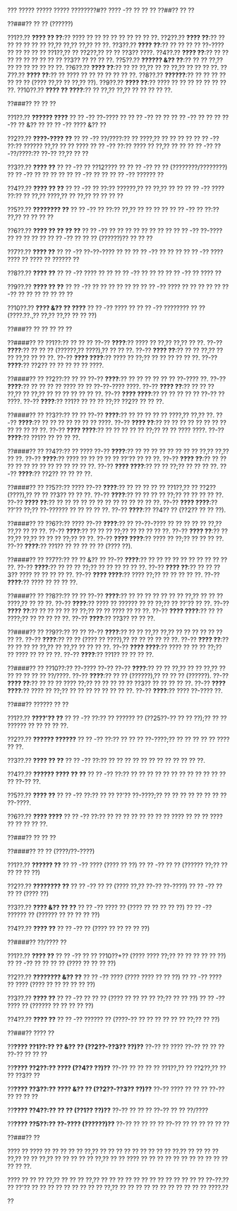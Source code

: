 ??? ????? ????? ????? ????????#?? ???? -?? ?? ?? ??
??##?? ?? ??

??###?? ?? ?? (??????)

??1??.?? **???? ?? ??**:?? ???? ?? ?? ?? ?? ?? ?? ?? ?? ??.
??2??.?? **???? ??**:?? ?? ?? ?? ?? ?? ?? ??,?? ??,?? ??,?? ?? ??.
??3??.?? **???? ??**:?? ?? ?? ?? ?? ??-???? ?? ?? ?? ?? ?? ??1??,?? ?? ??2??,?? ?? ?? ??3?? ????.
??4??.?? **???? ??**:?? ?? ?? ?? ?? ?? ?? ?? ?? ?? ??3?? ?? ?? ?? ??.
??5??.?? **?????? &?? ??**:?? ?? ?? ??,?? ?? ?? ?? ?? ?? ?? ??.
??6??.?? **???? ??**:?? ?? ?? ??,?? ?? ?? ??,?? ?? ?? ?? ??.
??7??.?? **???? ??**:?? ?? ???? ?? ?? ?? ?? ?? ?? ??.
??8??.?? **??????**:?? ?? ?? ?? ?? ?? ?? ?? (???? ??,?? ?? ??,?? ??).
??9??.?? **???? ??**:?? ???? ?? ?? ?? ?? ?? ?? ?? ??.
??10??.?? **???? ?? ????**:?? ?? ??,?? ??,?? ?? ?? ?? ?? ??.

??###?? ?? ?? ??

??1??.?? **?????? ????**
??  ?? -?? ??-???? ??
??  ?? -?? ?? ??
??  ?? -?? ?? ??
??  ?? -?? ?? &?? ??
??  ?? -?? ???? &?? ??

??2??.?? **????-???? ??**
??  ?? -?? ??/????:?? ?? ????,?? ?? ?? ?? ??
??  ?? -?? ??:?? ?????? ??,?? ?? ?? ????
??  ?? -?? ??:?? ???? ?? ??,?? ?? ??
??  ?? -?? ??-??/????:?? ??-?? ??,?? ?? ??

??3??.?? **???? ??**
??  ?? -?? ?? ??12???? ??
??  ?? -?? ?? ?? (????????/????????)
??  ?? -?? ?? ?? ?? ??
??  ?? -?? ?? ??
??  ?? -?? ?????? ??

??4??.?? **???? ?? ??**
??  ?? -?? ?? ??:?? ??????,?? ?? ??,?? ?? ??
??  ?? -?? ???? ??:?? ?? ??,?? ????,?? ?? ??,?? ?? ?? ?? ??

??5??.?? **???????? ??**
??  ?? -?? ?? ??:?? ??,?? ?? ?? ?? ??
??  ?? -?? ?? ??:?? ??,?? ?? ?? ?? ??

??6??.?? **???? ?? ?? ?? ??**
??  ?? -?? ?? ?? ?? ?? ?? ?? ?? ??
??  ?? -?? ??-???? ?? ?? ?? ?? ??
??  ?? -?? ?? ?? ?? (??????)?? ?? ?? ??

??7??.?? **???? ??**
??  ?? -?? ??-??-???? ?? ??
??  ?? -?? ?? ?? ??
??  ?? -?? ???? ???? ?? ???? ?? ?????? ??

??8??.?? **???? ??**
??  ?? -?? ???? ?? ??
??  ?? -?? ?? ?? ??
??  ?? -?? ?? ???? ??

??9??.?? **???? ?? ??**
??  ?? -?? ?? ?? ?? ?? ?? ??
??  ?? -?? ???? ?? ?? ?? ??
??  ?? -?? ?? ?? ?? ?? ?? ?? ??

??10??.?? **???? &?? ?? ????**
??   ?? -?? ???? ??
??   ?? -?? ???????? ?? ?? (????.??.,?? ??,?? ??,?? ?? ?? ??)

??###?? ?? ?? ?? ?? ??

??####?? ?? ??1??:?? ?? ?? ??
??-?? **????**:?? ???? ?? ??,?? ??,?? ?? ??.
??-?? **????**:?? ?? ?? ?? (??????,?? ????),?? ?? ?? ??.
??-?? **???? ??**:?? ?? ?? ??,?? ?? ?? ??,?? ?? ?? ??.
??-?? **???? ????**:?? ???? ?? ??;?? ?? ?? ?? ?? ?? ??.
??-?? **????**:?? ??2?? ?? ?? ?? ?? ?? ????.

??####?? ?? ??2??:?? ?? ??
??-?? **????**:?? ?? ?? ?? ?? ?? ?? ??-???? ??.
??-?? **????**:?? ?? ?? ?? ?? ???? ?? ?? ??-??-???? ????.
??-?? **???? ??**:?? ?? ?? ?? ??,?? ?? ??,?? ?? ?? ?? ?? ?? ?? ??.
??-?? **???? ????**:?? ?? ?? ?? ?? ?? ??-?? ?? ????.
??-?? **????**:?? ??1?? ?? ?? ?? ??;?? ??2?? ?? ?? ??.

??####?? ?? ??3??:?? ?? ??
??-?? **????**:?? ?? ?? ?? ?? ?? ????,?? ??,?? ??.
??-?? **????**:?? ?? ?? ?? ?? ?? ?? ?? ????.
??-?? **???? ??**:?? ?? ?? ?? ?? ?? ?? ?? ?? ?? ?? ?? ?? ??.
??-?? **???? ????**:?? ?? ?? ?? ?? ?? ??;?? ?? ?? ???? ????.
??-?? **????**:?? ??1?? ?? ?? ?? ??.

??####?? ?? ??4??:?? ?? ????
??-?? **????**:?? ?? ?? ?? ?? ?? ?? ?? ?? ??,?? ??,?? ?? ??.
??-?? **????**:?? ???? ?? ?? ?? ?? ?? ??'?? ?? ?? ??.
??-?? **???? ??**:?? ?? ?? ?? ?? ?? ?? ?? ?? ?? ?? ?? ?? ??.
??-?? **???? ????**:?? ?? ?? ??;?? ?? ?? ?? ??.
??-?? **????**:?? ??2?? ?? ?? ?? ??.

??####?? ?? ??5??:?? ????
??-?? **????**:?? ?? ?? ?? ?? ?? ??1??,?? ?? ??2?? (????),?? ?? ?? ??3?? ?? ?? ??.
??-?? **????**:?? ?? ?? ?? ?? ??;?? ?? ?? ?? ?? ??.
??-?? **???? ??**:?? ?? ?? ?? ?? ?? ?? ?? ?? ?? ?? ?? ?? ??.
??-?? **???? ????**:?? ??'?? ??;?? ??-?????? ?? ?? ?? ?? ??.
??-?? **????**:?? ??4?? ?? (??2?? ?? ?? ??).

??####?? ?? ??6??:?? ????
??-?? **????**:?? ?? ??-??-???? ?? ?? ?? ?? ?? ??,?? ??,?? ?? ?? ??.
??-?? **????**:?? ?? ?? ?? ??;?? ?? ?? ?? ?? ??.
??-?? **???? ??**:?? ?? ??,?? ??,?? ?? ?? ?? ??;?? ?? ??.
??-?? **???? ????**:?? ???? ?? ??;?? ?? ?? ?? ??.
??-?? **????**:?? ??1?? ?? ?? ?? ?? ?? (???? ??).

??####?? ?? ??7??:?? ?? ?? &?? ??
??-?? **????**:?? ?? ?? ?? ?? ?? ?? ?? ?? ?? ?? ??.
??-?? **????**:?? ?? ?? ?? ??;?? ?? ?? ?? ?? ?? ??.
??-?? **???? ??**:?? ?? ?? ??3?? ???? ?? ?? ?? ?? ??.
??-?? **???? ????**:?? ???? ??;?? ?? ?? ?? ?? ??.
??-?? **????**:?? ???? ?? ?? ?? ??.

??####?? ?? ??8??:?? ?? ??
??-?? **????**:?? ?? ?? ?? ?? ?? ?? ?? ??,?? ?? ?? ?? ????,?? ?? ?? ??.
??-?? **????**:?? ???? ?? ?????? ?? ?? ??;?? ?? ??'?? ?? ??.
??-?? **???? ??**:?? ?? ?? ?? ?? ?? ??;?? ?? ?? ???? ?? ?? ??.
??-?? **???? ????**:?? ?? ?? ????;?? ?? ?? ?? ?? ??.
??-?? **????**:?? ??3?? ?? ?? ??.

??####?? ?? ??9??:?? ?? ??
??-?? **????**:?? ?? ?? ??,?? ??,?? ?? ?? ?? ?? ?? ?? ?? ??.
??-?? **????**:?? ?? ?? (???? ?? ????),?? ?? ?? ?? ?? ?? ??.
??-?? **???? ??**:?? ?? ?? ?? ?? ??,?? ?? ??,?? ?? ?? ?? ??.
??-?? **???? ????**:?? ???? ?? ?? ?? ??;?? ?? ???? ?? ?? ?? ??.
??-?? **????**:?? ??1?? ?? ?? ?? ??.

??####?? ?? ??10??:?? ??-???? ??-??
??-?? **????**:?? ?? ?? ??,?? ?? ?? ??,?? ?? ?? ?? ?? ?? ?? ??/????.
??-?? **????**:?? ?? ?? (??????),?? ?? ?? ?? (??????).
??-?? **???? ??**:?? ?? ?? ?? ???? ??;?? ?? ?? ?? ?? ?? ??3?? ?? ?? ?? ?? ??.
??-?? **???? ????**:?? ???? ?? ??;?? ?? ?? ?? ?? ?? ?? ?? ??.
??-?? **????**:?? ???? ??-???? ??.

??###?? ?????? ?? ??

??1??.?? **????'?? ??**
??  ?? -?? ??:?? ?? ?????? ?? (??25??-?? ?? ?? ??);?? ?? ?? ?????? ?? ?? ?? ?? ??.

??2??.?? **?????? ??????**
??  ?? -?? ??:?? ?? ?? ?? ??-????;?? ?? ?? ?? ?? ?? ???? ?? ??.

??3??.?? **???? ?? ??**
??  ?? -?? ??:?? ?? ?? ?? ?? ?? ?? ?? ?? ?? ?? ?? ??.

??4??.?? **?????? ???? ?? ??**
??  ?? -?? ??:?? ?? ?? ?? ?? ?? ?? ?? ?? ?? ?? ?? ?? ?? ??-?? ??.

??5??.?? **???? ??**
??  ?? -?? ??:?? ?? ?? ??'?? ??-????;?? ?? ?? ?? ?? ?? ?? ?? ?? ??-????.

??6??.?? **???? ????**
??  ?? -?? ??:?? ?? ?? ?? ?? ?? ?? ?? ?? ???? ?? ?? ?? ???? ?? ?? ?? ?? ??.

??###?? ?? ?? ??

??####?? ?? ?? (????/??-????)

??1??.?? **?????? ??**
??  ?? -?? ???? (???? ?? ??)
??  ?? -?? ?? ?? (?????? ??;?? ?? ?? ?? ?? ??)

??2??.?? **???????? ??**
??  ?? -?? ?? ?? (???? ??,?? ??-?? ??-????)
??  ?? -?? ?? ?? ?? (???? ??)

??3??.?? **???? &?? ?? ??**
??  ?? -?? ???? ?? (???? ?? ?? ?? ?? ??)
??  ?? -?? ?????? ?? (?????? ?? ?? ?? ?? ??)

??4??.?? **???? ??**
??  ?? -?? ?? (???? ?? ?? ?? ?? ??)

??####?? ??/???? ??

??1??.?? **???? ??**
??  ?? -?? ?? ?? ??10??+?? (???? ???? ??;?? ?? ?? ?? ?? ?? ??)
??  ?? -?? ?? ?? ?? ?? (???? ?? ?? ?? ??)

??2??.?? **???????? &?? ??**
??  ?? -?? ???? (???? ???? ?? ?? ??)
??  ?? -?? ???? ?? ???? (???? ?? ?? ?? ?? ?? ??)

??3??.?? **???? ??**
??  ?? -?? ?? ?? ?? (???? ?? ?? ?? ?? ??;?? ?? ?? ??)
??  ?? -?? ???? ?? (?????? ?? ?? ?? ?? ??)

??4??.?? **???? ??**
??  ?? -?? ?????? ?? (????-?? ?? ?? ?? ?? ?? ?? ??;?? ?? ??)

??###?? ???? ??

??**???? ??1??:?? ?? &?? ?? (??2??-??3?? ??)??**
??-?? ?? ????
??-?? ?? ?? ??
??-?? ?? ?? ??

??**???? ??2??:?? ???? (??4?? ??)??**
??-?? ?? ?? ?? ?? ??1??,?? ?? ??2??,?? ?? ?? ??3?? ??

??**???? ??3??:?? ???? &?? ?? (??2??-??3?? ??)??**
??-?? ???? ?? ?? ??
??-?? ?? ?? ?? ??

??**???? ??4??:?? ?? ?? (??1?? ??)??**
??-?? ?? ?? ??
??-?? ?? ?? ??/????

??**???? ??5??:?? ??-???? (??????)??**
??-?? ?? ?? ?? ??
??-?? ?? ?? ?? ?? ?? ??

??###?? ??

???? ?? ???? ?? ?? ?? ?? ?? ??,?? ?? ?? ?? ?? ?? ?? ?? ?? ?? ??.?? ?? ?? ?? ?? ??,?? ?? ?? ??,?? ?? ?? ?? ?? ?? ??,?? ?? ?? ???? ?? ?? ?? ?? ?? ?? ?? ?? ?? ?? ?? ?? ?? ??.

???? ?? ?? ?? ??,?? ?? ?? ?? ??,?? ?? ?? ?? ?? ?? ?? ?? ?? ?? ?? ?? ?? ?? ??-??.?? ?? ??'?? ?? ?? ?? ?? ?? ?? ?? ?? ?? ??,?? ?? ?? ?? ?? ?? ?? ?? ?? ?? ?? ?? ????.??

??